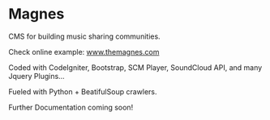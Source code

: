 Magnes
======

CMS for building music sharing communities.

Check online example:  www.themagnes.com

Coded with CodeIgniter, Bootstrap, SCM Player, SoundCloud API, and many Jquery Plugins...

Fueled with Python + BeatifulSoup crawlers.

Further Documentation coming soon!
